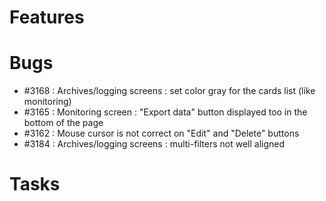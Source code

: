 # Features

# Bugs

* #3168 : Archives/logging screens : set color gray for the cards list (like monitoring)
* #3165 : Monitoring screen : "Export data" button displayed too in the bottom of the page
* #3162 : Mouse cursor is not correct on "Edit" and "Delete" buttons
* #3184 : Archives/logging screens : multi-filters not well aligned

# Tasks

